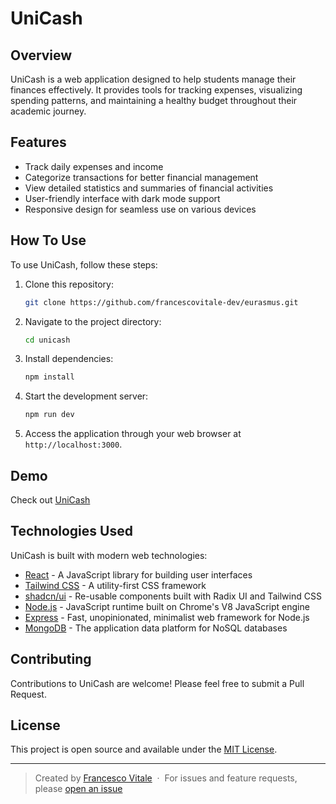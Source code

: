 # UniCash

## Overview

UniCash is a web application designed to help students manage their finances effectively. It provides tools for tracking expenses, visualizing spending patterns, and maintaining a healthy budget throughout their academic journey.

## Features

- Track daily expenses and income
- Categorize transactions for better financial management
- View detailed statistics and summaries of financial activities
- User-friendly interface with dark mode support
- Responsive design for seamless use on various devices

## How To Use

To use UniCash, follow these steps:

1. Clone this repository:

    ```bash
    git clone https://github.com/francescovitale-dev/eurasmus.git
    ```

2. Navigate to the project directory:

    ```bash
    cd unicash
    ```

3. Install dependencies:

    ```bash
    npm install
    ```

4. Start the development server:

    ```bash
    npm run dev
    ```

5. Access the application through your web browser at `http://localhost:3000`.

## Demo

Check out [UniCash](https://uni-cash.netlify.app/)

## Technologies Used

UniCash is built with modern web technologies:

- [React](https://reactjs.org/) - A JavaScript library for building user interfaces
- [Tailwind CSS](https://tailwindcss.com/) - A utility-first CSS framework
- [shadcn/ui](https://ui.shadcn.com/) - Re-usable components built with Radix UI and Tailwind CSS
- [Node.js](https://nodejs.org/) - JavaScript runtime built on Chrome's V8 JavaScript engine
- [Express](https://expressjs.com/) - Fast, unopinionated, minimalist web framework for Node.js
- [MongoDB](https://www.mongodb.com/) - The application data platform for NoSQL databases

## Contributing

Contributions to UniCash are welcome! Please feel free to submit a Pull Request.

## License

This project is open source and available under the [MIT License](LICENSE).

---

> Created by [Francesco Vitale](https://www.vitalefrancesco.com) &nbsp;&middot;&nbsp;
> For issues and feature requests, please [open an issue](https://github.com/francescovitale-dev/unicash/issues)